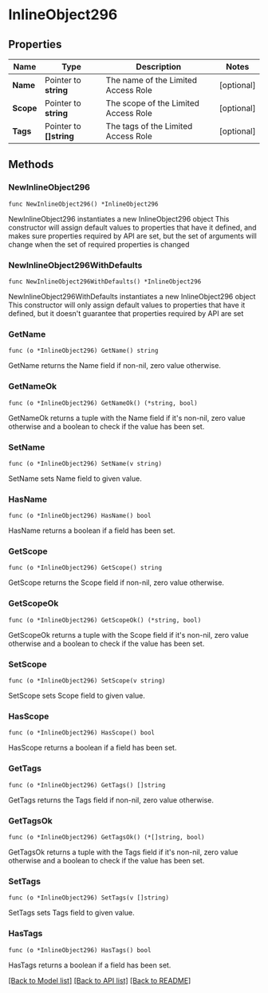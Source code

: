# InlineObject296

## Properties

Name | Type | Description | Notes
------------ | ------------- | ------------- | -------------
**Name** | Pointer to **string** | The name of the Limited Access Role | [optional] 
**Scope** | Pointer to **string** | The scope of the Limited Access Role | [optional] 
**Tags** | Pointer to **[]string** | The tags of the Limited Access Role | [optional] 

## Methods

### NewInlineObject296

`func NewInlineObject296() *InlineObject296`

NewInlineObject296 instantiates a new InlineObject296 object
This constructor will assign default values to properties that have it defined,
and makes sure properties required by API are set, but the set of arguments
will change when the set of required properties is changed

### NewInlineObject296WithDefaults

`func NewInlineObject296WithDefaults() *InlineObject296`

NewInlineObject296WithDefaults instantiates a new InlineObject296 object
This constructor will only assign default values to properties that have it defined,
but it doesn't guarantee that properties required by API are set

### GetName

`func (o *InlineObject296) GetName() string`

GetName returns the Name field if non-nil, zero value otherwise.

### GetNameOk

`func (o *InlineObject296) GetNameOk() (*string, bool)`

GetNameOk returns a tuple with the Name field if it's non-nil, zero value otherwise
and a boolean to check if the value has been set.

### SetName

`func (o *InlineObject296) SetName(v string)`

SetName sets Name field to given value.

### HasName

`func (o *InlineObject296) HasName() bool`

HasName returns a boolean if a field has been set.

### GetScope

`func (o *InlineObject296) GetScope() string`

GetScope returns the Scope field if non-nil, zero value otherwise.

### GetScopeOk

`func (o *InlineObject296) GetScopeOk() (*string, bool)`

GetScopeOk returns a tuple with the Scope field if it's non-nil, zero value otherwise
and a boolean to check if the value has been set.

### SetScope

`func (o *InlineObject296) SetScope(v string)`

SetScope sets Scope field to given value.

### HasScope

`func (o *InlineObject296) HasScope() bool`

HasScope returns a boolean if a field has been set.

### GetTags

`func (o *InlineObject296) GetTags() []string`

GetTags returns the Tags field if non-nil, zero value otherwise.

### GetTagsOk

`func (o *InlineObject296) GetTagsOk() (*[]string, bool)`

GetTagsOk returns a tuple with the Tags field if it's non-nil, zero value otherwise
and a boolean to check if the value has been set.

### SetTags

`func (o *InlineObject296) SetTags(v []string)`

SetTags sets Tags field to given value.

### HasTags

`func (o *InlineObject296) HasTags() bool`

HasTags returns a boolean if a field has been set.


[[Back to Model list]](../README.md#documentation-for-models) [[Back to API list]](../README.md#documentation-for-api-endpoints) [[Back to README]](../README.md)


